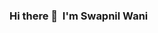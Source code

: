 ### Hi there 👋 &nbsp;I'm Swapnil Wani

<!--
**swapnilwani3/swapnilwani3** is a ✨ _special_ ✨ repository because its `README.md` (this file) appears on your GitHub profile.
### 👨 All about me:
Here are some ideas to get you started:

- 🔭 I’m currently working on ...
- 🌱 I’m currently learning ...
- 👯 I’m looking to collaborate on ...
- 🤔 I’m looking for help with ...
- 💬 Ask me about ...
- 📫 How to reach me: ...
- 😄 Pronouns: ...
- ⚡ Fun fact: ...
-->
